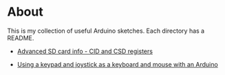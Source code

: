 # About

This is my collection of useful Arduino sketches. Each directory has a README.

* [Advanced SD card info - CID and CSD registers](./sdcard-info/)

* [Using a keypad and joystick as a keyboard and mouse with an Arduino](./keyboard_and_mouse/)
